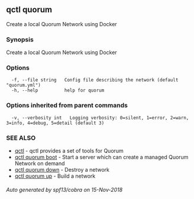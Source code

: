 ## qctl quorum

Create a local Quorum Network using Docker

### Synopsis

Create a local Quorum Network using Docker

### Options

```
  -f, --file string   Config file describing the network (default "quorum.yml")
  -h, --help          help for quorum
```

### Options inherited from parent commands

```
  -v, --verbosity int   Logging verbosity: 0=silent, 1=error, 2=warn, 3=info, 4=debug, 5=detail (default 3)
```

### SEE ALSO

* [qctl](qctl.md)	 - qctl provides a set of tools for Quorum
* [qctl quorum boot](qctl_quorum_boot.md)	 - Start a server which can create a managed Quorum Network on demand
* [qctl quorum down](qctl_quorum_down.md)	 - Destroy a network
* [qctl quorum up](qctl_quorum_up.md)	 - Build a network

###### Auto generated by spf13/cobra on 15-Nov-2018
